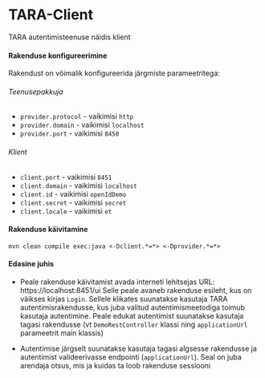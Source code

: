 # TARA-Client
TARA autentimisteenuse näidis klient

#### Rakenduse konfigureerimine
Rakendust on võimalik konfigureerida järgmiste parameetritega:

###### Teenusepakkuja
- `provider.protocol` - vaikimisi `http`
- `provider.domain` - vaikimisi `localhost`
- `provider.port` - vaikimisi `8450`

###### Klient
- `client.port` - vaikimisi `8451`
- `client.domain` - vaikimisi `localhost`
- `client.id` - vaikimisi `openIdDemo`
- `client.secret` - vaikimisi `secret`
- `client.locale` - vaikimisi `et`

#### Rakenduse käivitamine

```
mvn clean compile exec:java <-Dclient.*=*> <-Dprovider.*=*>
```

#### Edasine juhis
* Peale rakenduse käivitamist avada interneti lehitsejas URL: https://localhost:8451/ui
Selle peale avaneb rakenduse esileht, kus on väikses kirjas `Login`. Sellele klikates suunatakse
kasutaja TARA autentimisrakendusse, kus juba valitud autentimismeetodiga toimub kasutaja 
autentimine. Peale edukat autentimist suunatakse kasutaja tagasi rakendusse (vt 
`DemoRestController` klassi ning `applicationUrl` parameetrit main klassis)
		
* Autentimise järgselt suunatakse kasutaja tagasi algsesse rakendusse ja autentimist valideerivasse endpointi
(`applicationUrl`). Seal on juba arendaja otsus, mis ja kuidas ta loob rakenduse sessiooni
